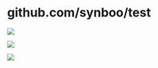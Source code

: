 github.com/synboo/test
==========================

![](http://tiqav.com/2Jk.jpg)

![](http://tiqav.com/1AU.jpg)

![](http://tiqav.com/1H7.jpg)
